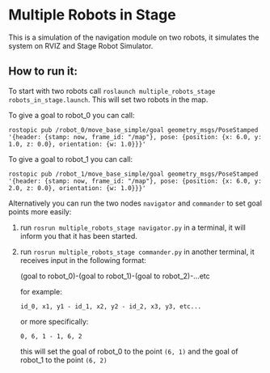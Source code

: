 # Multiple Robots in Stage

This is a simulation of the navigation module on two robots, it simulates the system on RVIZ and Stage Robot Simulator.

## How to run it:
	
To start with two robots call `roslaunch multiple_robots_stage robots_in_stage.launch`. This will set two robots in the map.

To give a goal to robot_0 you can call:

`rostopic pub /robot_0/move_base_simple/goal geometry_msgs/PoseStamped '{header: {stamp: now, frame_id: "/map"}, pose: {position: {x: 6.0, y: 1.0, z: 0.0}, orientation: {w: 1.0}}}'`

To give a goal to robot_1 you can call:

`rostopic pub /robot_1/move_base_simple/goal geometry_msgs/PoseStamped '{header: {stamp: now, frame_id: "/map"}, pose: {position: {x: 6.0, y: 2.0, z: 0.0}, orientation: {w: 1.0}}}'`

Alternatively you can run the two nodes `navigator` and `commander` to set goal points more easily:

1. run `rosrun multiple_robots_stage navigator.py` in a terminal, it will inform you that it has been started.
2. run `rosrun multiple_robots_stage commander.py` in another terminal, it receives input in the following format:

	(goal to robot_0)-(goal to robot_1)-(goal to robot_2)-...etc

	for example:

	`id_0, x1, y1 - id_1, x2, y2 - id_2, x3, y3, etc...`

	or more specifically:

	`0, 6, 1 - 1, 6, 2`

	this will set the goal of robot_0 to the point `(6, 1)` and the goal of robot_1 to the point `(6, 2)`
